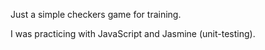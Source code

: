 Just a simple checkers game for training. 

I was practicing with JavaScript and Jasmine (unit-testing). 